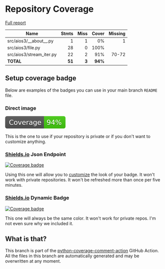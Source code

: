 # Repository Coverage

[Full report](https://htmlpreview.github.io/?https://github.com/andgineer/aios3/blob/python-coverage-comment-action-data/htmlcov/index.html)

| Name                       |    Stmts |     Miss |   Cover |   Missing |
|--------------------------- | -------: | -------: | ------: | --------: |
| src/aios3/\_\_about\_\_.py |        1 |        1 |      0% |         1 |
| src/aios3/file.py          |       28 |        0 |    100% |           |
| src/aios3/stream\_iter.py  |       22 |        2 |     91% |     70-72 |
|                  **TOTAL** |   **51** |    **3** | **94%** |           |


## Setup coverage badge

Below are examples of the badges you can use in your main branch `README` file.

### Direct image

[![Coverage badge](https://raw.githubusercontent.com/andgineer/aios3/python-coverage-comment-action-data/badge.svg)](https://htmlpreview.github.io/?https://github.com/andgineer/aios3/blob/python-coverage-comment-action-data/htmlcov/index.html)

This is the one to use if your repository is private or if you don't want to customize anything.

### [Shields.io](https://shields.io) Json Endpoint

[![Coverage badge](https://img.shields.io/endpoint?url=https://raw.githubusercontent.com/andgineer/aios3/python-coverage-comment-action-data/endpoint.json)](https://htmlpreview.github.io/?https://github.com/andgineer/aios3/blob/python-coverage-comment-action-data/htmlcov/index.html)

Using this one will allow you to [customize](https://shields.io/endpoint) the look of your badge.
It won't work with private repositories. It won't be refreshed more than once per five minutes.

### [Shields.io](https://shields.io) Dynamic Badge

[![Coverage badge](https://img.shields.io/badge/dynamic/json?color=brightgreen&label=coverage&query=%24.message&url=https%3A%2F%2Fraw.githubusercontent.com%2Fandgineer%2Faios3%2Fpython-coverage-comment-action-data%2Fendpoint.json)](https://htmlpreview.github.io/?https://github.com/andgineer/aios3/blob/python-coverage-comment-action-data/htmlcov/index.html)

This one will always be the same color. It won't work for private repos. I'm not even sure why we included it.

## What is that?

This branch is part of the
[python-coverage-comment-action](https://github.com/marketplace/actions/python-coverage-comment)
GitHub Action. All the files in this branch are automatically generated and may be
overwritten at any moment.